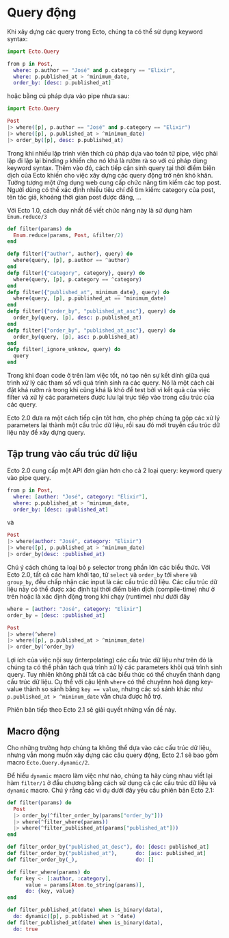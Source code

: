 # Query động

Khi xây dựng các query trong Ecto, chúng ta có thể sử dụng keyword syntax:

```elixir
import Ecto.Query

from p in Post,
  where: p.author == "José" and p.category == "Elixir",
  where: p.published_at > ^minimum_date,
  order_by: [desc: p.published_at]
```

hoặc bằng cú pháp dựa vào pipe nhưa sau:

```elixir
import Ecto.Query

Post
|> where([p], p.author == "José" and p.category == "Elixir")
|> where([p], p.published_at > ^minimum_date)
|> order_by([p], desc: p.published_at)
```

Trong khi nhiều lập trình viên thích cú pháp dựa vào toán tử pipe, việc phải lặp đi lặp lại binding `p` khiến cho nó khá là rườm rà so với cú pháp dùng keyword syntax. Thêm vào đó, cách tiếp cận sinh query tại thời điểm biên dịch của Ecto khiến cho việc xây dựng các query động trở nên khó khăn. Tưởng tượng một ứng dụng web cung cấp chức năng tìm kiếm các top post. Người dùng có thể xác định nhiều tiêu chí để tìm kiếm: category của post, tên tác giả, khoảng thời gian post được đăng, ...

Với Ecto 1.0, cách duy nhất để viết chức năng này là sử dụng hàm `Enum.reduce/3`

```elixir
def filter(params) do
  Enum.reduce(params, Post, &filter/2)
end

defp filter({"author", author}, query) do
  where(query, [p], p.author == ^author)
end
defp filter({"category", category}, query) do
  where(query, [p], p.category == ^category)
end
defp filter({"published_at", minimum_date}, query) do
  where(query, [p], p.published_at == ^minimum_date)
end
defp filter({"order_by", "published_at_asc"}, query) do
  order_by(query, [p], desc: p.published_at)
end
defp filter({"order_by", "published_at_asc"}, query) do
  order_by(query, [p], asc: p.published_at)
end
defp filter(_ignore_unknow, query) do
  query
end
```

Trong khi đoạn code ở trên làm việc tốt, nó tạo nên sự kết dính giữa quá trình xử lý các tham số với quá trình sinh ra các query. Nó là một cách cài đặt khá rườm rà trong khi cũng khá là khó để test bởi vì kết quả của việc filter và xử lý các parameters được lưu lại trực tiếp vào trong cấu trúc của các query.

Ecto 2.0 đưa ra một cách tiếp cận tôt hơn, cho phép chúng ta gộp các xử lý parameters lại thành một cấu trúc dữ liệu, rồi sau đó mới truyền cấu trúc dữ liệu này để xây dựng query.

## Tập trung vào cấu trúc dữ liệu

Ecto 2.0 cung cấp một API đơn giản hơn cho cả 2 loại query: keyword query vào pipe query.

```elixir
from p in Post,
  where: [auther: "José", category: "Elixir"],
  where: p.published_at > ^minimum_date,
  order_by: [desc: :published_at]
```

và

```elixir
Post
|> where(author: "José", category: "Elixir")
|> where([p], p.published_at > ^minimum_date)
|> order_by(desc: :published_at)
```

Chú ý cách chúng ta loại bỏ `p` selector trong phần lớn các biểu thức. Với Ecto 2.0, tất cả các hàm khởi tạo, từ `select` và `order_by` tới `where` và `group_by`, đều chấp nhận các input là các cấu trúc dữ liệu. Các cấu trúc dữ liệu này có thể được xác định tại thời điểm biên dịch (compile-time) như ở trên hoặc là xác định động trong khi chạy (runtime) như dưới đây

```elixir
where = [author: "José", category: "Elixir"]
order_by = [desc: :published_at]

Post
|> where(^where)
|> where([p], p.published_at > ^minimum_date)
|> order_by(^order_by)
```

Lợi ích của việc nội suy (interpolating) các cấu trúc dữ liệu như trên đó là chúng ta có thể phân tách quá trình xử lý các parameters khỏi quá trình sinh query. Tuy nhiên không phải tất cả các biểu thức có thể chuyển thành dạng cấu trúc dữ liệu. Cụ thể với cậu lệnh `where` có thể chuyênn hoá dạng key-value thành so sánh bằng `key == value`, nhưng các só sánh khác như `p.published_at > ^mininum_date` vẫn chưa được hỗ trợ.

Phiên bản tiếp theo Ecto 2.1 sẽ giải quyết những vấn đề này.

## Macro động

Cho những trường hợp chúng ta không thể dựa vào các cấu trúc dữ liệu, nhưng vẫn mong muốn xây dựng các câu query động, Ecto 2.1 sẽ bao gồm macro `Ecto.Query.dynamic/2`.

Để hiểu `dynamic` macro làm việc như nào, chúng ta hãy cùng nhau viết lại hàm `filter/1` ở đầu chương bằng cách sử dụng cả các cấu trúc dữ liệu và `dynamic` macro. Chú ý rằng các ví dụ dưới đây yêu cầu phiên bản Ecto 2.1:

```elixir
def filter(params) do
  Post
  |> order_by(^filter_order_by(params["order_by"]))
  |> where(^filter_where(params))
  |> where(^filter_published_at(params["published_at"]))
end

def filter_order_by("published_at_desc"), do: [desc: published_at]
def filter_order_by("published_at"),      do: [asc: published_at]
def filter_order_by(_),                   do: []

def filter_where(params) do
  for key <- [:author, :category],
      value = params[Atom.to_string(params)],
      do: {key, value}
end

def filter_published_at(date) when is_binary(data),
  do: dynamic([p], p.published_at > ^date)
def filter_published_at(date) when is_binary(data),
  do: true
```

